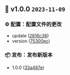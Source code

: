 ## 🎉 v1.0.0 `2023-11-09`
### ⚙️ 配置：配置文件的更改
- update ([2816c36](https://github.com/kwooshung/react-no-ssr/commit/2816c36))
- version ([75300ec](https://github.com/kwooshung/react-no-ssr/commit/75300ec))

### 📦️ 发布：发布新版本
- 1.0.0 ([33a487e](https://github.com/kwooshung/react-no-ssr/commit/33a487e))

